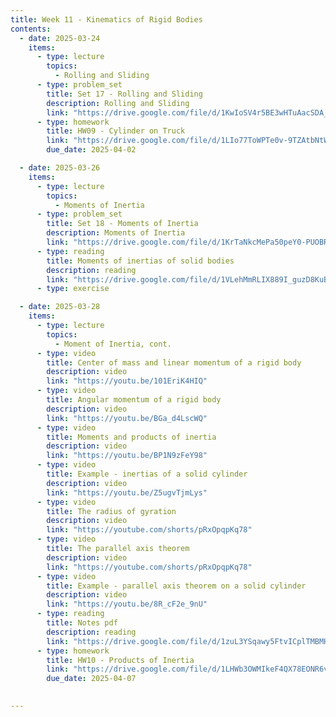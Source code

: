 ```yaml
---
title: Week 11 - Kinematics of Rigid Bodies
contents:
  - date: 2025-03-24
    items:
      - type: lecture
        topics:
          - Rolling and Sliding
      - type: problem_set
        title: Set 17 - Rolling and Sliding
        description: Rolling and Sliding
        link: "https://drive.google.com/file/d/1KwIoSV4r5BE3wHTuAacSDA_edLuWJ51w/view?usp=sharing"
      - type: homework
        title: HW09 - Cylinder on Truck
        link: "https://drive.google.com/file/d/1LIo77ToWPTe0v-9TZAtbNtWj-qZ_2WuG/view?usp=sharing"
        due_date: 2025-04-02

  - date: 2025-03-26
    items:
      - type: lecture
        topics:
          - Moments of Inertia
      - type: problem_set
        title: Set 18 - Moments of Inertia
        description: Moments of Inertia
        link: "https://drive.google.com/file/d/1KrTaNkcMePa50peY0-PUOBRNzSfpEStg/view?usp=sharing"
      - type: reading
        title: Moments of inertias of solid bodies
        description: reading
        link: "https://drive.google.com/file/d/1VLehMmRLIX889I_guzD8KuBhcXcyWkW_/view?usp=sharing"
      - type: exercise

  - date: 2025-03-28
    items:
      - type: lecture
        topics:
          - Moment of Inertia, cont.
      - type: video
        title: Center of mass and linear momentum of a rigid body
        description: video
        link: "https://youtu.be/101EriK4HIQ"
      - type: video
        title: Angular momentum of a rigid body
        description: video
        link: "https://youtu.be/BGa_d4LscWQ"
      - type: video
        title: Moments and products of inertia
        description: video
        link: "https://youtu.be/BP1N9zFeY98"
      - type: video
        title: Example - inertias of a solid cylinder
        description: video
        link: "https://youtu.be/Z5ugvTjmLys"
      - type: video
        title: The radius of gyration
        description: video
        link: "https://youtube.com/shorts/pRxOpqpKq78"
      - type: video
        title: The parallel axis theorem
        description: video
        link: "https://youtube.com/shorts/pRxOpqpKq78"
      - type: video
        title: Example - parallel axis theorem on a solid cylinder
        description: video
        link: "https://youtu.be/8R_cF2e_9nU"
      - type: reading
        title: Notes pdf
        description: reading
        link: "https://drive.google.com/file/d/1zuL3YSqawy5FtvICplTMBMHMxdpmpIBx/view?usp=sharing"
      - type: homework
        title: HW10 - Products of Inertia
        link: "https://drive.google.com/file/d/1LHWb3OWMIkeF4QX78EONR6v5vppMeuRO/view?usp=sharing"
        due_date: 2025-04-07
      

---
```

